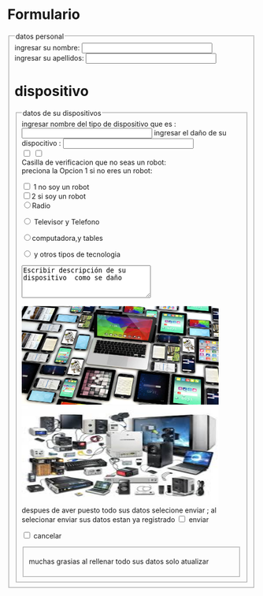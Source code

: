 
<html lang="en">
<body bgcolor="">
<html>
              <head>
                                      </title>
</head>
<body>
<h1>Formulario</h1>
<form>
<fieldset>
<legend>datos  personal </legend>
ingresar su  nombre:
<input type= "text" size="30">
<br>
ingresar su  apellidos:
<input type="text" size="30">
<br
</fieldset>
<h1>dispositivo </h1>
<form>
<fieldset>
<legend>datos  de su  dispositivos </legend>
ingresar nombre del tipo de dispositivo que es :
<input type= "text" size="30">
ingresar  el daño de su dispocitivo :
<input type="text" size="30">
<br>
<input type="checkbox"> 

<input type="checkbox">  


<br>
Casilla de verificacion  que no seas   un robot:
<br>
preciona la Opcion 1 si no eres un robot:

<br>

<input type="checkbox"> 1 no  soy un robot 
<br>
<input type="checkbox">2 si soy un robot
<br> 
<input type="radio">Radio <p>
<input type="radio"> Televisor y Telefono<p>
<input type="radio">computadora,y tables<p>
<input type="radio">  y otros tipos de tecnologia 
<p><textarea rows="4" cols ="30">Escribir descripción de su dispositivo  como se daño </textarea>
<br>
<!-- inicio del piede de pagina -->
  <div class="footer">
    <p> <h100></h100> </p>
<a href="#"><img src="formulario.jpg" width="400" height="200"/> </a>
<a href="#"><img src="images.jfif" width="400" height="200"/> </a>


<br>
despues de aver puesto todo sus datos selecione  enviar  ;
al selecionar enviar sus datos estan ya registrado 
<input type="checkbox"> enviar 

<input type="checkbox"> cancelar 
<fieldset>

muchas grasias al  rellenar todo sus datos solo atualizar 
